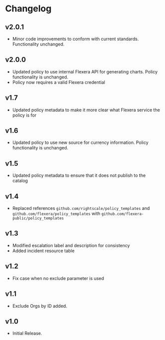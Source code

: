 # Changelog

## v2.0.1

- Minor code improvements to conform with current standards. Functionality unchanged.

## v2.0.0

- Updated policy to use internal Flexera API for generating charts. Policy functionality is unchanged.
- Policy now requires a valid Flexera credential

## v1.7

- Updated policy metadata to make it more clear what Flexera service the policy is for

## v1.6

- Updated policy to use new source for currency information. Policy functionality is unchanged.

## v1.5

- Updated policy metadata to ensure that it does not publish to the catalog

## v1.4

- Replaced references `github.com/rightscale/policy_templates` and `github.com/flexera/policy_templates` with `github.com/flexera-public/policy_templates`

## v1.3

- Modified escalation label and description for consistency
- Added incident resource table

## v1.2

- Fix case when no exclude parameter is used

## v1.1

- Exclude Orgs by ID added.

## v1.0

- Initial Release.
